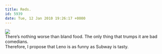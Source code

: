 ```yaml
---
title: Reds.
id: 5939
date: Tue, 12 Jan 2010 19:26:17 +0000
---
```


[![](http://www.airbagindustries.com/bucket/conan03.jpg)](http://www.sirmikeofmitchell.com/imwithcoco/)  
 There’s nothing worse than bland food. The only thing that trumps it are bad comedians.  
 Therefore, I propose that Leno is as funny as Subway is tasty.


